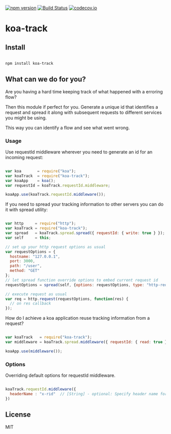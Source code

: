 [![npm version][npm-image]][npm-url]
[![Build Status](https://travis-ci.org/ajuste/koa-track.svg?branch=master)](https://travis-ci.org/ajuste/koa-track)
[![codecov.io](http://codecov.io/github/ajuste/koa-track/coverage.svg?branch=master)](http://codecov.io/github/ajuste/koa-track?branch=master)


# koa-track

## Install

```sh

npm install koa-track

```

## What can we do for you?

Are you having a hard time keeping track of what happened with a erroring flow?

Then this module if perfect for you. Generate a unique id that identifies a request and spread it along with subsequent requests to different services you might be using.

This way you can identify a flow and see what went wrong.

### Usage

Use requestId middleware wherever you need to generate an id for an incoming request:

```js

var koa       = require("koa");
var koaTrack  = require("koa-track");
var koaApp    = koa();
var requestId = koaTrack.requestId.middleware;

koaApp.use(koaTrack.requestId.middleware());

```

If you need to spread your tracking information to other servers you can do it with spread utility:


```js

var http     = require("http");
var koaTrack = require("koa-track");
var spread   = koaTrack.spread.spread({ requestId: { write: true } });
var self     = this;

// set up your http request options as usual
var requestOptions = {
  hostname: "127.0.0.1",
  port: 3000,
  path: "/user",
  method: "GET"
};
// let spread function override options to embed current request id
requestOptions = spread(self, {options: requestOptions, type: "http-request" });

// execute request as usual
var req = http.request(requestOptions, function(res) {
  // on res callback
});

```


How do I achieve a koa application reuse tracking information from a request? 


```js

var koaTrack   = require("koa-track");
var middleware = koaTrack.spread.middleware({ requestId: { read: true } });

koaApp.use(middleware());

```


### Options

Overriding default options for requestId middleware.

```js

koaTrack.requestId.middleware({
  headerName : "x-rid"  // [String] - optional: Specify header name for request-id
})

```

## License

  MIT

[npm-image]: https://img.shields.io/npm/v/koa-track.svg?style=flat-square
[npm-url]: https://www.npmjs.com/package/koa-track
